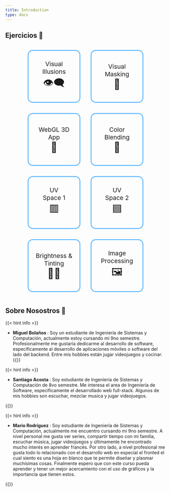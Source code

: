 ```yaml
---
title: Introduction
type: docs
---
```


## Ejercicios 📙

<div class="my-nav">
    <a href="/showcase/docs/Taller-1/1-Visual-Illusions/" class="my-nav-option">
        <span class="title">Visual Illusions</span>
        <span class="emoji">👁‍🗨</span>
    </a>
    <a href="/showcase/docs/Taller-1/2-Visual-Masking/" class="my-nav-option">
        <span class="title">Visual Masking</span>
        <span class="emoji">🐹</span>
    </a>
    <a href="/showcase/docs/Taller-2/1-WebGL-3D-App/" class="my-nav-option">
        <span class="title">WebGL 3D App</span>
        <span class="emoji">🎵</span>
    </a>
    <a href="/showcase/docs/Taller-3/1-Color-Blending/" class="my-nav-option">
        <span class="title">Color Blending</span>
        <span class="emoji">🌈</span>
    </a>
    <a href="/showcase/docs/Taller-3/2-Texturing-UV-Visualization-1/" class="my-nav-option">
        <span class="title">UV<br>Space 1</span>
        <span class="emoji">🟥</span>
    </a>
    <a href="/showcase/docs/Taller-3/3-Texturing-UV-Visualization-2/" class="my-nav-option">
        <span class="title">UV<br>Space 2</span>
        <span class="emoji">🟦</span>
    </a>
    <a href="/showcase/docs/Taller-3/4-Color-Brightness-and-Tinting/" class="my-nav-option">
        <span class="title">Brightness & Tinting</span>
        <span class="emoji">👩‍🎨</span>
    </a>
    <a href="/showcase/docs/Taller-3/5-Image-Processing/" class="my-nav-option">
        <span class="title">Image Processing</span>
        <span class="emoji">🖼️</span>
    </a>
</div>

<style>
    .my-nav{
        display: flex;
        justify-content: center;
        flex-wrap: wrap;
    }
    .my-nav-option{
        display: flex;
        flex-direction: column;
        width: 8rem;
        height: 8rem;
        float: left;
        text-decoration: none;
        border: solid 0.2rem #6bf;
        margin: 1rem;
        padding: 1rem;
        border-radius: 1rem;
        align-items:center;
        justify-content: center;
        transition: all .2s ease-in-out;
    }
    .my-nav-option:visited{
        color: #84b2ff !important;
    }
    .my-nav-option:hover{
        transform: scale(1.1);
    }
    .my-nav-option:hover, .my-nav-option:hover .title, .my-nav-option:hover .emoji{
        text-decoration: none;
    }
    .my-nav-option .title{
        font-size: 1.2rem;
        text-align: center;
    }
    .my-nav-option .emoji{
        font-size: 2rem;
        text-align: center;
    }
</style>

## Sobre Nosostros 👾

{{< hint info >}}

- <b> Miguel Bolaños </b>: Soy un estudiante de Ingeniería de Sistemas y Computación, actualmente estoy cursando mi 9no semestre. Profesionalmente me gustaría dedicarme al desarrollo de software, específicamente al desarrollo de aplicaciones móviles o software del lado del backend. Entre mis hobbies están jugar videojuegos y cocinar.
{{</hint >}}


{{< hint info >}}

- <b> Santiago Acosta </b>: Soy estudiante de Ingeniería de Sistemas y Computación de 8vo semestre. Me interesa el area de Ingeniería de Software, específicamente el desarrollado web full-stack. Algunos de mis hobbies son escuchar, mezclar musica y jugar videojuegos.

{{</hint >}}


{{< hint info >}}

- <b> Mario Rodríguez </b> : Soy estudiante de Ingeniería de Sistemas y Computación, actualmente me encuentro cursando mi 9no semestre. A nivel personal me gusta ver series, compartir tiempo con mi familia, escuchar música, jugar videojuegos y últimamente he encontrado mucho interés en aprender francés. Por otro lado, a nivel profesional me gusta todo lo relacionado con el desarrollo web en especial el fronted el cual siento es una hoja en blanco que te permite diseñar y plasmar muchísimas cosas. Finalmente espero que con este curso pueda aprender y tener un mejor acercamiento con el uso de gráficos y la importancia que tienen estos.

{{</hint >}}